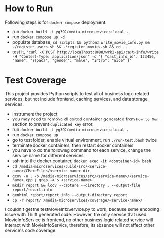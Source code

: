 # How to Run
Following steps is for `docker compose` deployment:
- run `docker build -t yg397/media-microservices:local .`
- run `docker compose up -d`
- populate database, `cd scripts && python3 write_movie_info.py && ./register_users.sh && ./register_movies.sh && cd ..`
- test it, `'curl -X POST http://localhost:8080/wrk2-api/cast-info/write -H "Content-Type: application/json" -d '{ "cast_info_id": 123456, "name": "alpaca", "gender": "male", "intro": "nice" }'`

# Test Coverage
This project provides Python scripts to test all of business logic related services, but not include frontend, caching services, and data storage services.

- instrument the project
- you may need to remove all exited container generated from `How to Run` section to prevent `duplicated key` error.
- run `docker build -t yg397/media-microservices:local .`
- run `docker compose up`
- go to test folder, enable virtual environment, run `./run-test.bash` twice
- terminate docker containers, then restart docker containers
- you have to do the following command for each service, change the service name for different services
- ssh into the docker container, `docker exec -it <container-id> bash`
- `cd /media-microservices/build/src/<service-name>/CMakeFiles/<service-name>.dir`
- `gcov -o . -b /media-microservices/src/<service-name>/<service-name>.cpp | grep -A 5 <service-name>`
- `mkdir report && lcov --capture --directory . --output-file report/report.info`
- `genhtml report/report.info --output-directory report`
- `cp -r report/ /media-microservices/coverage/<service-name>/`

I couldn't get the testMovieInfoService.py to work, because some encoding issue with Thrift generated code. However, the only service that used MovieInfoService is frontend, no other business logic related service will interact with MovieInfoService, therefore, its absence will not affect other service's code coverage.


